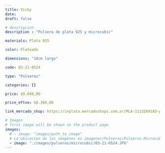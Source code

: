 ```yaml
---
title: Vicky
date: 
draft: false

# descripcion
description : "Pulsera de plata 925 y microcubic"

materials: Plata 925

color: Plateado

dimensions: "18cm largo"

code: 03-21-0524

type: "Pulseras"

categories: []

price: $9.840,00

price_eftvo: $8.360,00

link_mercado_shop: https://inplata.mercadoshops.com.ar/MLA-1113269183-pulsera-de-plata-y-cristales-cubic-con-mariposas-vicky-_JM

# Images
# first image will be shown in the product page
images:
  # - image: "images/path_to_image"
  # La ubicacion de las imagenes es imagenes/Pulseras/Pulseras.Microcubic/03-21-0524-vicky
  - image: "./images/pulseras/microcubic/03-21-0524.JPG"
---
```

